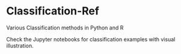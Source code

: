 # Classification-Ref
 Various Classification methods in Python and R

Check the Jupyter notebooks for classification examples with visual illustration.
